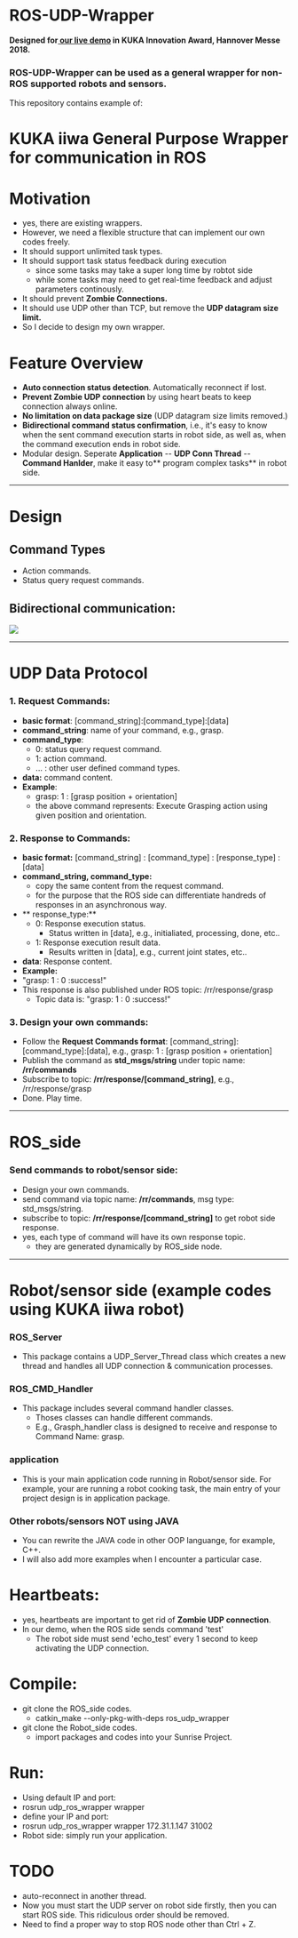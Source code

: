 # ROS-UDP-Wrapper
**Designed for[ our live demo](https://www.youtube.com/watch?v=aLcw73dt_Oo " our live demo") in KUKA Innovation Award, Hannover Messe 2018.**

### ROS-UDP-Wrapper can be used as a general wrapper for non-ROS supported robots and sensors.

This repository contains example of:
# KUKA iiwa General Purpose Wrapper for communication in ROS

# Motivation
+ yes, there are existing wrappers.
+ However, we need a flexible structure that can implement our own codes freely.
+ It should support unlimited task types.
+ It should support task status feedback during execution
  + since some tasks may take a super long time by robtot side
  + while some tasks may need to get real-time feedback and adjust parameters continously.
+ It should prevent **Zombie Connections.**
+ It should use UDP other than TCP, but remove the **UDP datagram size limit.**
+ So I decide to design my own wrapper.


# Feature Overview
+ **Auto connection status detection**. Automatically reconnect if lost.
+ **Prevent Zombie UDP connection** by using heart beats to keep connection always online.
+ **No limitation on data package size** (UDP datagram size limits removed.)
+ **Bidirectional command status confirmation**, i.e., it's easy to know when the sent command execution starts in robot side, as well as, when the command execution ends in robot side.
+ Modular design. Seperate **Application**  -- **UDP Conn Thread** -- **Command Hanlder**, make it easy to** program complex tasks** in robot side.
----
# Design
## Command Types
+ Action commands.
+ Status query request commands.

## Bidirectional communication:
![](https://docs.google.com/drawings/d/snXYFKYB8wUKxz2zUzfQW_A/image?parent=e/2PACX-1vQkqbOY70SvV1cIwyy_BNk9uIMPHxMqaHk8rj7xJJIef7wKf72bSKkvI3XSO3PcLTBzsnpqDRdiZpjx&rev=410&h=195&w=624&ac=1)

----
# UDP Data Protocol
### 1. Request Commands:
+ **basic format**: \[command_string]:[command_type]:[data]
+ **command_string**: name of your command, e.g., grasp.
+ **command_type**:
  + 0: status query request command.
  + 1: action command.
  + ... : other user defined command types.
+ **data:** command content.
+ **Example**:
  + grasp: 1 : [grasp position + orientation]
  + the above command represents: Execute Grasping action using given position and orientation.
  
### 2. Response to Commands:
+ **basic format:** \[command_string] : [command_type] : [response_type] : [data]
+ **command_string, command_type:**
  + copy the same content from the request command.
  + for the purpose that the ROS side can differentiate handreds of responses in an asynchronous way.
+ ** response_type:**
  + 0: Response execution status.
    + Status written in [data], e.g., initialiated, processing, done,  etc..
  + 1: Response execution result data. 
    + Results written in [data], e.g., current joint states, etc..
+ **data**: Response content.
+ **Example:**
 + "grasp: 1 : 0 :success!"
 + This response is also published under ROS topic: /rr/response/grasp
    + Topic data is: "grasp: 1 : 0 :success!"

### 3. Design your own commands:
+  Follow the **Request Commands format**: \[command_string]:[command_type]:[data], e.g., grasp: 1 : [grasp position + orientation]
+ Publish the command as **std_msgs/string** under topic name: **/rr/commands**
+ Subscribe to topic: **/rr/response/[command_string]**, e.g., /rr/response/grasp
+ Done. Play time.


----

# ROS_side
### Send commands to robot/sensor side:
+ Design your own commands.
+ send command via topic name: **/rr/commands**, msg type: std_msgs/string.
+ subscribe to topic:  **/rr/response/[command_string]** to get robot side response.
+ yes, each type of command will have its own response topic.
  + they are generated dynamically by ROS_side node.

---


# Robot/sensor side (example codes using KUKA iiwa robot)
### ROS_Server
+ This package contains a UDP_Server_Thread class which creates a new thread and handles all UDP connection & communication processes.

### ROS_CMD_Handler
+ This package includes several command handler classes.
  + Thoses classes can handle different commands.
  + E.g., Grasph_handler class is designed to receive and response to Command Name: grasp.
  
### application
+ This is your main application code running in Robot/sensor side. For example, your are running a robot cooking task, the main entry of your project design is in application package.

### Other robots/sensors NOT using JAVA
+ You can rewrite the JAVA code in other OOP languange, for example, C++.
+ I will also add more examples when I encounter a particular case.

# Heartbeats:
+ yes, heartbeats are important to get rid of **Zombie UDP connection**. 
+ In our demo, when the ROS side sends command 'test'
  + The robot side must send 'echo_test' every 1 second to keep activating the UDP connection.

# Compile:
+ git clone the ROS_side codes.
  + catkin_make --only-pkg-with-deps ros_udp_wrapper
+ git clone the Robot_side codes.
  + import packages and codes into your Sunrise Project.

# Run:
+ Using default IP and port:
 + rosrun udp_ros_wrapper wrapper
+ define your IP and port:
 + rosrun udp_ros_wrapper wrapper 172.31.1.147 31002
+ Robot side: simply run your application.

# TODO
+ auto-reconnect in another thread.
+ Now you must start the UDP server on robot side firstly, then you can start ROS side. This ridiculous order should be removed.
+ Need to find a proper way to stop ROS node other than Ctrl + Z.
